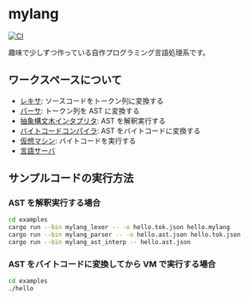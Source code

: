 # mylang

[![CI](https://github.com/0918nobita/mylang/actions/workflows/check.yml/badge.svg)](https://github.com/0918nobita/mylang/actions/workflows/check.yml)

趣味で少しずつ作っている自作プログラミング言語処理系です。

## ワークスペースについて

- [レキサ](./crates/lexer): ソースコードをトークン列に変換する
- [パーサ](./crates/parser): トークン列を AST に変換する
- [抽象構文木インタプリタ](./crates/ast_interp): AST を解釈実行する
- [バイトコードコンパイラ](./crates/bytecode_compiler): AST をバイトコードに変換する
- [仮想マシン](./crates/vm): バイトコードを実行する
- [言語サーバ](./crates/lsp_server)

## サンプルコードの実行方法

### AST を解釈実行する場合

```bash
cd examples
cargo run --bin mylang_lexer -- -o hello.tok.json hello.mylang
cargo run --bin mylang_parser -- -o hello.ast.json hello.tok.json
cargo run --bin mylang_ast_interp -- hello.ast.json
```

### AST をバイトコードに変換してから VM で実行する場合

```bash
cd examples
./hello
```
